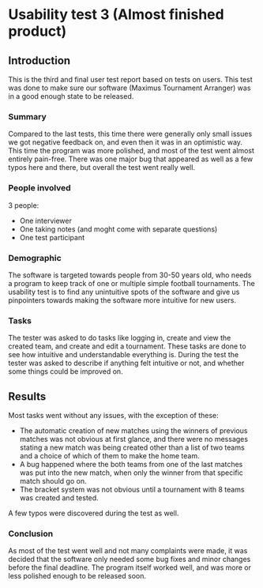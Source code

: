# Usability test 3 (Almost finished product)

## Introduction
This is the third and final user test report based on tests on users.
This test was done to make sure our software (Maximus Tournament Arranger) 
was in a good enough state to be released.


### Summary
Compared to the last tests, this time there were generally only small 
issues we got negative feedback on, and even then it was in an optimistic way. 
This time the program was more polished, and most of the test went almost 
entirely pain-free. There was one major bug that appeared as well as 
a few typos here and there, but overall the test went really well.

### People involved
3 people:
* One interviewer
* One taking notes (and moght come with separate questions)
* One test participant


### Demographic
The software is targeted towards people from 30-50 years old, who needs 
a program to keep track of one or multiple simple football tournaments. 
The usability test is to find any unintuitive spots of the software and 
give us pinpointers towards making the software more intuitive for new users.

### Tasks
The tester was asked to do tasks like logging in, create and view the 
created team, and create and edit a tournament. These tasks are done 
to see how intuitive and understandable everything is. During the test 
the tester was asked to describe if anything felt intuitive or not, 
and whether some things could be improved on.

## Results
Most tasks went without any issues, with the exception of these:
- The automatic creation of new matches using the winners of previous matches was not 
obvious at first glance, and there were no messages stating a new match was being created 
other than a list of two teams and a choice of which of them to make the home team. 
- A bug happened where the both teams from one of the last matches was put into the new match, 
when only the winner from that specific match should go on. 
- The bracket system was not obvious until a tournament with 8 teams was created and tested.

A few typos were discovered during the test as well.


### Conclusion
As most of the test went well and not many complaints were made, it was decided that the software
only needed some bug fixes and minor changes before the final deadline. The program itself worked
well, and was more or less polished enough to be released soon.
